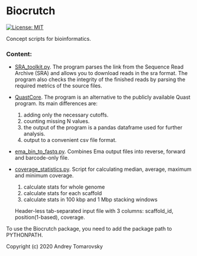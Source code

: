 # Biocrutch
[![License: MIT](https://img.shields.io/badge/License-MIT-yellow.svg)](https://opensource.org/licenses/MIT)

Сoncept scripts for bioinformatics.

### Content:

- [SRA_toolkit.py](https://github.com/etozhetoma/Biocrutch/scripts/SRA_toolkit.py). The program parses the link from the Sequence Read Archive (SRA) and allows you to download reads in the sra format. The program also checks the integrity of the finished reads by parsing the required metrics of the source files.

- [QuastCore](https://github.com/etozhetoma/Biocrutch/blob/master/scripts/quast_core/main.py). The program is an alternative to the publicly available Quast program. Its main differences are: 
    1. adding only the necessary cutoffs.
    2. counting missing N values.
    3. the output of the program is a pandas dataframe used for further analysis.
    4. output to a convenient csv file format.

- [ema_bin_to_fastq.py](https://github.com/etozhetoma/Biocrutch/blob/master/scripts/ema_bin_to_fastq.py). Combines Ema output files into reverse, forward and barcode-only file.

- [coverage_statistics.py](https://github.com/etozhetoma/Biocrutch/blob/master/scripts/coverage_statistics.py). Script for calculating median, average, maximum and minimum coverage.
    1. calculate stats for whole genome
    2. calculate stats for each scaffold
    3. calculate stats in 100 kbp and 1 Mbp stacking windows

    Header-less tab-separated input file with 3 columns: scaffold_id, position(1-based), coverage.

To use the Biocrutch package, you need to add the package path to PYTHONPATH.

Copyright (c) 2020 Andrey Tomarovsky
